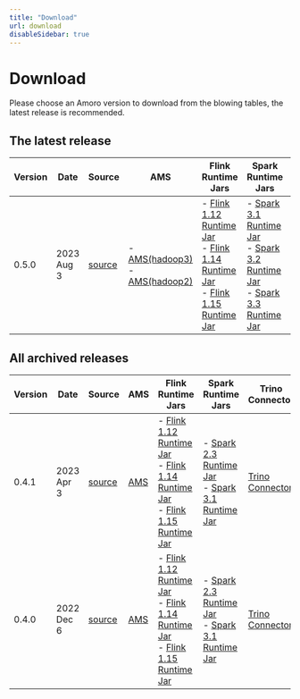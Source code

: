 ```yaml
---
title: "Download"
url: download
disableSidebar: true
---
```


# Download

Please choose an Amoro version to download from the blowing tables, the latest release is recommended.


## The latest release

| Version | Date | Source | AMS | Flink Runtime Jars | Spark Runtime Jars | Trino Connector | Release Notes |
| --- | --- | --- | --- | --- | --- | --- | --- |
| 0.5.0 | 2023 Aug 3 | [source](https://github.com/NetEase/amoro/archive/refs/tags/v0.5.0.zip) | - [AMS(hadoop3)](https://github.com/NetEase/amoro/releases/download/v0.5.0/amoro-0.5.0-bin.zip) <br> - [AMS(hadoop2)](https://github.com/NetEase/amoro/releases/download/v0.5.0/amoro-0.5.0-bin.hadoop2.zip) | - [Flink 1.12 Runtime Jar](https://github.com/NetEase/amoro/releases/download/v0.5.0/amoro-flink-runtime-1.12-0.5.0.jar) <br> - [Flink 1.14 Runtime Jar](https://github.com/NetEase/amoro/releases/download/v0.5.0/amoro-flink-runtime-1.14-0.5.0.jar) <br> - [Flink 1.15 Runtime Jar](https://github.com/NetEase/amoro/releases/download/v0.5.0/amoro-flink-runtime-1.15-0.5.0.jar) <br> | - [Spark 3.1 Runtime Jar](https://github.com/NetEase/amoro/releases/download/v0.5.0/amoro-spark-3.1-runtime-0.5.0.jar)<br> - [Spark 3.2 Runtime Jar](https://github.com/NetEase/amoro/releases/download/v0.5.0/amoro-spark-3.2-runtime-0.5.0.jar)<br> - [Spark 3.3 Runtime Jar](https://github.com/NetEase/amoro/releases/download/v0.5.0/amoro-spark-3.3-runtime-0.5.0.jar) | [Trino Connector](https://github.com/NetEase/amoro/releases/download/v0.5.0/trino-amoro-0.5.0.tar.gz) |  [release note](https://github.com/NetEase/amoro/releases/tag/v0.5.0) |

## All archived releases

| Version | Date | Source | AMS | Flink Runtime Jars | Spark Runtime Jars | Trino Connector | Release Notes |
| --- | --- | --- | --- | --- | --- | --- | --- |
| 0.4.1 | 2023 Apr 3 | [source](https://github.com/NetEase/amoro/archive/refs/tags/v0.4.1.zip) | [AMS](https://github.com/NetEase/amoro/releases/download/v0.4.1/arctic-0.4.1-bin.zip) | - [Flink 1.12 Runtime Jar](https://github.com/NetEase/amoro/releases/download/v0.4.1/arctic-flink-runtime-1.12-0.4.1.jar) <br> - [Flink 1.14 Runtime Jar](https://github.com/NetEase/amoro/releases/download/v0.4.1/arctic-flink-runtime-1.14-0.4.1.jar) <br> - [Flink 1.15 Runtime Jar](https://github.com/NetEase/amoro/releases/download/v0.4.1/arctic-flink-runtime-1.15-0.4.1.jar) <br> | - [Spark 2.3 Runtime Jar](https://github.com/NetEase/amoro/releases/download/v0.4.1/arctic-spark-2.3-runtime-0.4.1.jar)<br> - [Spark 3.1 Runtime Jar](https://github.com/NetEase/amoro/releases/download/v0.4.1/arctic-spark-3.1-runtime-0.4.1.jar) | [Trino Connector](https://github.com/NetEase/amoro/releases/download/v0.4.1/trino-arctic-0.4.1.tar.gz) |  [release note](https://github.com/NetEase/amoro/releases/tag/v0.4.1) |
| 0.4.0 | 2022 Dec 6 | [source](https://github.com/NetEase/amoro/archive/refs/tags/v0.4.0.zip) | [AMS](https://github.com/NetEase/amoro/releases/download/v0.4.0/arctic-0.4.0-bin.zip) | - [Flink 1.12 Runtime Jar](https://github.com/NetEase/amoro/releases/download/v0.4.0/arctic-flink-runtime-1.12-0.4.0.jar)<br> - [Flink 1.14 Runtime Jar](https://github.com/NetEase/amoro/releases/download/v0.4.0/arctic-flink-runtime-1.14-0.4.0.jar)<br> - [Flink 1.15 Runtime Jar](https://github.com/NetEase/amoro/releases/download/v0.4.0/arctic-flink-runtime-1.15-0.4.0.jar) | - [Spark 2.3 Runtime Jar](https://github.com/NetEase/amoro/releases/download/v0.4.0/arctic-spark-2.3-runtime-0.4.0.jar)<br> - [Spark 3.1 Runtime Jar](https://github.com/NetEase/amoro/releases/download/v0.4.0/arctic-spark-3.1-runtime-0.4.0.jar) | [Trino Connector](https://github.com/NetEase/amoro/releases/download/v0.4.0/trino-arctic-0.4.0.tar.gz) |  [release note](https://github.com/NetEase/amoro/releases/tag/v0.4.0) |
